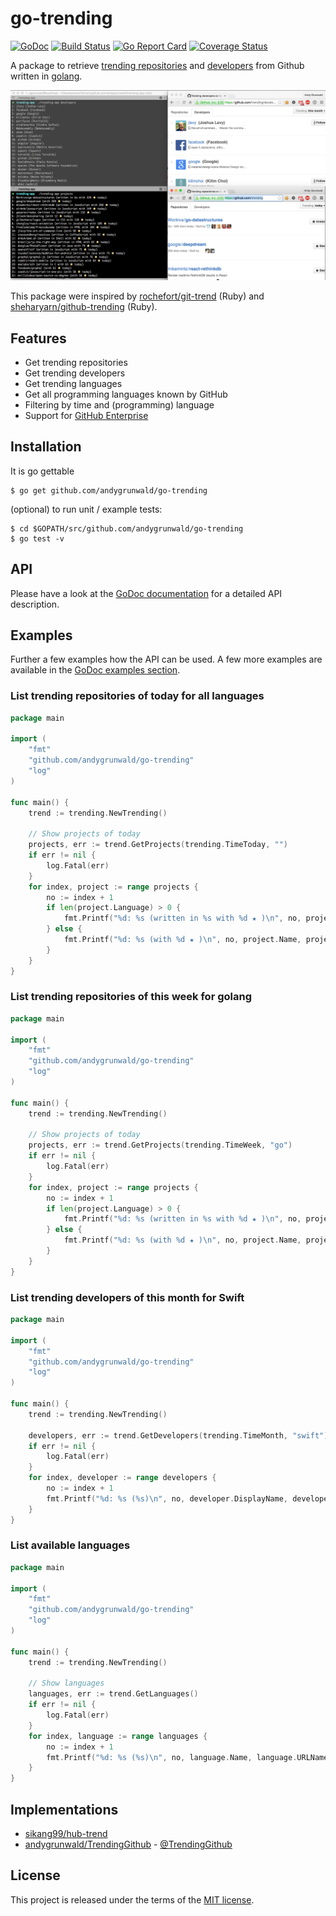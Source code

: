 # go-trending

[![GoDoc](https://godoc.org/github.com/andygrunwald/go-trending?status.svg)](https://godoc.org/github.com/andygrunwald/go-trending)
[![Build Status](https://travis-ci.org/andygrunwald/go-trending.svg?branch=master)](https://travis-ci.org/andygrunwald/go-trending)
[![Go Report Card](https://goreportcard.com/badge/github.com/andygrunwald/go-trending)](https://goreportcard.com/report/github.com/andygrunwald/go-trending)
[![Coverage Status](https://coveralls.io/repos/andygrunwald/go-trending/badge.svg?branch=master&service=github)](https://coveralls.io/github/andygrunwald/go-trending?branch=master)

A package to retrieve [trending repositories](https://github.com/trending) and [developers](https://github.com/trending/developers) from Github written in [golang](https://golang.org/).

[![trending package showcase](./img/go-trending-shrinked.png "trending package showcase")](https://raw.githubusercontent.com/andygrunwald/go-trending/master/img/go-trending-shrinked.png)

This package were inspired by [rochefort/git-trend](https://github.com/rochefort/git-trend) (Ruby) and [sheharyarn/github-trending](https://github.com/sheharyarn/github-trending) (Ruby).

## Features

* Get trending repositories
* Get trending developers
* Get trending languages
* Get all programming languages known by GitHub
* Filtering by time and (programming) language
* Support for [GitHub Enterprise](https://enterprise.github.com/)

## Installation

It is go gettable

    $ go get github.com/andygrunwald/go-trending

(optional) to run unit / example tests:

    $ cd $GOPATH/src/github.com/andygrunwald/go-trending
    $ go test -v

## API

Please have a look at the [GoDoc documentation](https://godoc.org/github.com/andygrunwald/go-trending) for a detailed API description.

## Examples

Further a few examples how the API can be used.
A few more examples are available in the [GoDoc examples section](https://godoc.org/github.com/andygrunwald/go-trending#pkg-examples).

### List trending repositories of today for all languages

```go
package main

import (
	"fmt"
	"github.com/andygrunwald/go-trending"
	"log"
)

func main() {
	trend := trending.NewTrending()

	// Show projects of today
	projects, err := trend.GetProjects(trending.TimeToday, "")
	if err != nil {
		log.Fatal(err)
	}
	for index, project := range projects {
		no := index + 1
		if len(project.Language) > 0 {
			fmt.Printf("%d: %s (written in %s with %d ★ )\n", no, project.Name, project.Language, project.Stars)
		} else {
			fmt.Printf("%d: %s (with %d ★ )\n", no, project.Name, project.Stars)
		}
	}
}
```

### List trending repositories of this week for golang

```go
package main

import (
	"fmt"
	"github.com/andygrunwald/go-trending"
	"log"
)

func main() {
	trend := trending.NewTrending()

	// Show projects of today
	projects, err := trend.GetProjects(trending.TimeWeek, "go")
	if err != nil {
		log.Fatal(err)
	}
	for index, project := range projects {
		no := index + 1
		if len(project.Language) > 0 {
			fmt.Printf("%d: %s (written in %s with %d ★ )\n", no, project.Name, project.Language, project.Stars)
		} else {
			fmt.Printf("%d: %s (with %d ★ )\n", no, project.Name, project.Stars)
		}
	}
}
```

### List trending developers of this month for Swift

```go
package main

import (
	"fmt"
	"github.com/andygrunwald/go-trending"
	"log"
)

func main() {
	trend := trending.NewTrending()

	developers, err := trend.GetDevelopers(trending.TimeMonth, "swift")
	if err != nil {
		log.Fatal(err)
	}
	for index, developer := range developers {
		no := index + 1
		fmt.Printf("%d: %s (%s)\n", no, developer.DisplayName, developer.FullName)
	}
}
```

### List available languages

```go
package main

import (
	"fmt"
	"github.com/andygrunwald/go-trending"
	"log"
)

func main() {
	trend := trending.NewTrending()

	// Show languages
	languages, err := trend.GetLanguages()
	if err != nil {
		log.Fatal(err)
	}
	for index, language := range languages {
		no := index + 1
		fmt.Printf("%d: %s (%s)\n", no, language.Name, language.URLName)
	}
}

```

## Implementations

* [sikang99/hub-trend](https://github.com/sikang99/hub-trend/)
* [andygrunwald/TrendingGithub](https://github.com/andygrunwald/TrendingGithub) - [@TrendingGithub](https://twitter.com/TrendingGithub)

## License

This project is released under the terms of the [MIT license](http://en.wikipedia.org/wiki/MIT_License).
